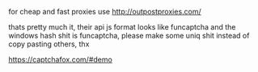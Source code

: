 for cheap and fast proxies use http://outpostproxies.com/



thats pretty much it, their api js format looks like funcaptcha and the windows hash shit is funcaptcha, please make some uniq shit instead of copy pasting others, thx


https://captchafox.com/#demo

